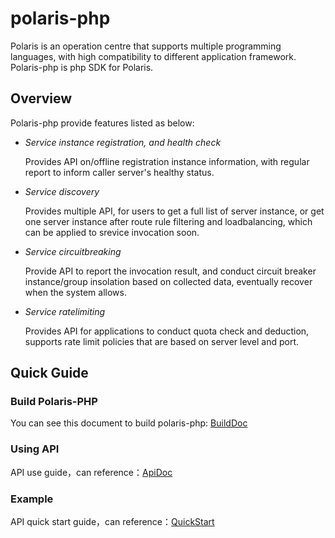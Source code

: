 # polaris-php


Polaris is an operation centre that supports multiple programming languages, with high compatibility to different application framework. Polaris-php is php SDK for Polaris.

## Overview

Polaris-php provide features listed as below:

* *Service instance registration, and health check*
   
   Provides API on/offline registration instance information,  with regular report to inform caller server's healthy status. 

* *Service discovery* 
 
   Provides multiple API, for users to get a full list of server instance, or get one server instance after route rule filtering and loadbalancing, which can be applied to srevice invocation soon.

* *Service circuitbreaking* 
   
   Provide API to report the invocation result, and conduct circuit breaker instance/group insolation based on collected data, eventually recover when the system allows. 

* *Service ratelimiting* 

   Provides API for applications to conduct quota check and deduction, supports rate limit  policies that are based on server level and port.

## Quick Guide

### Build Polaris-PHP

You can see this document to build polaris-php: [BuildDoc](doc/HowToBuild.md)

### Using API

API use guide，can reference：[ApiDoc](doc/ApiDoc.md)

### Example

API quick start guide，can reference：[QuickStart](examples)
